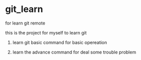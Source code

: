 # git_learn
for learn git remote

this is the project for myself to learn git


1. learn git basic command for basic opereation

2. learn the advance command for deal some trouble problem

